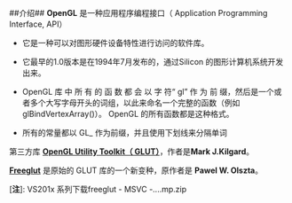 ##介绍##
**OpenGL** 是一种应用程序编程接口（ Application Programming Interface, API）

- 它是一种可以对图形硬件设备特性进行访问的软件库。

- 它最早的1.0版本是在1994年7月发布的，通过Silicon 的图形计算机系统开发出来。

- OpenGL 库 中 所 有 的 函 数 都 会 以 字 符“ gl” 作 为 前
缀，然后是一个或者多个大写字母开头的词组，以此来命名一个完整的函数（例如
glBindVertexArray()）。 OpenGL 的所有函数都是这种格式。

- 所有的常量都以 GL_ 作为前缀，并且使用下划线来分隔单词


第三方库 **[OpenGL Utility Toolkit（ GLUT）](https://www.opengl.org/resources/libraries/glut/glutdlls37beta.zip)**，作者是**Mark J.Kilgard**。

**[Freeglut](https://www.transmissionzero.co.uk/files/software/development/GLUT/older)** 是原始的 GLUT 库的一个新变种，原作者是 **Pawel W. Olszta**。

[**注**]: VS201x 系列下载freeglut - MSVC -....mp.zip

